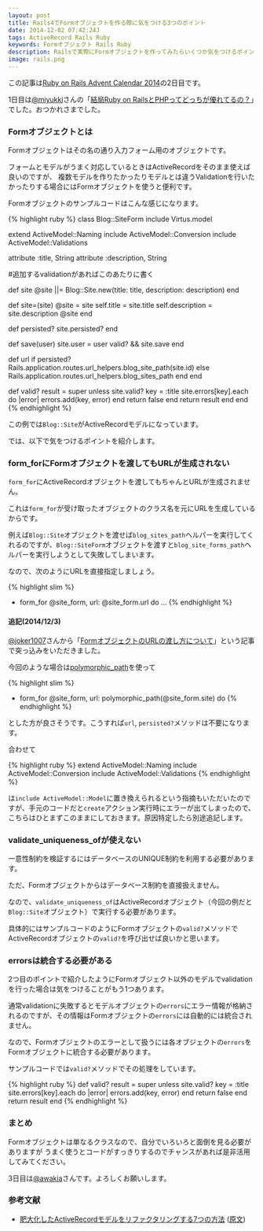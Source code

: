 ```yaml
---
layout: post
title: Rails4でFormオブジェクトを作る際に気をつける3つのポイント
date: 2014-12-02 07:42:24J
tags: ActiveRecord Rails Ruby
keywords: Formオブジェクト Rails Ruby
description: Railsで実際にFormオブジェクトを作ってみたらいくつか気をつけるポイントがあったので紹介します。
image: rails.png
---
```


この記事は[Ruby on Rails Advent Calendar 2014](http://qiita.com/advent-calendar/2014/rails)の2日目です。

1日目は[@miyukki](http://qiita.com/miyukki)さんの「[結局Ruby on RailsとPHPってどっちが優れてるの？](http://blog.applest.net/article/20141201-ruby-on-rails-vs-php/)」でした。おつかれさまでした。

### Formオブジェクトとは

Formオブジェクトはその名の通り入力フォーム用のオブジェクトです。

フォームとモデルがうまく対応しているときはActiveRecordをそのまま使えば良いのですが、
複数モデルを作りたかったりモデルとは違うValidationを行いたかったりする場合にはFormオブジェクトを使うと便利です。

Formオブジェクトのサンプルコードはこんな感じになります。

{% highlight ruby %}
class Blog::SiteForm
  include Virtus.model

  extend ActiveModel::Naming
  include ActiveModel::Conversion
  include ActiveModel::Validations

  attribute :title, String
  attribute :description, String

  #追加するvalidationがあればこのあたりに書く

  def site
    @site ||= Blog::Site.new(title: title, description: description)
  end

  def site=(site)
    @site = site
    self.title = site.title
    self.description = site.description
    @site
  end

  def persisted?
    site.persisted?
  end

  def save(user)
    site.user = user
    valid? && site.save
  end

  def url
    if persisted?
      Rails.application.routes.url_helpers.blog_site_path(site.id)
    else
      Rails.application.routes.url_helpers.blog_sites_path
    end
  end

  def valid?
    result = super
    unless site.valid?
      key = :title
      site.errors[key].each do |error|
        errors.add(key, error)
      end
      return false
    end
    return result
  end
end
{% endhighlight %}

この例では`Blog::Site`がActiveRecordモデルになっています。

では、以下で気をつけるポイントを紹介します。

### form_forにFormオブジェクトを渡してもURLが生成されない

`form_for`にActiveRecordオブジェクトを渡してもちゃんとURLが生成されません。

これは`form_for`が受け取ったオブジェクトのクラス名を元にURLを生成しているからです。

例えば`Blog::Site`オブジェクトを渡せば`blog_sites_path`ヘルパーを実行してくれるのですが、`Blog::SiteForm`オブジェクトを渡すと`blog_site_forms_path`ヘルパーを実行しようとして失敗してしまいます。

なので、次のようにURLを直接指定しましょう。

{% highlight slim %}
- form_for @site_form, url: @site_form.url do
    ...
{% endhighlight %}

#### 追記(2014/12/3)

[@joker1007](http://qiita.com/joker1007)さんから「[FormオブジェクトのURLの渡し方について](http://qiita.com/joker1007/items/ba2812eedb7062dcbf1e)」という記事で突っ込みをいただきました。

今回のような場合は[polymorphic_path](http://apidock.com/rails/ActionController/PolymorphicRoutes/polymorphic_path)を使って

{% highlight slim %}
- form_for @site_form, url: polymorphic_path(@site_form.site) do
{% endhighlight %}

とした方が良さそうです。こうすれば`url`, `persisted?`メソッドは不要になります。

合わせて

{% highlight ruby %}
extend ActiveModel::Naming
include ActiveModel::Conversion
include ActiveModel::Validations
{% endhighlight %}

は`include ActiveModel::Model`に置き換えられるという指摘もいただいたのですが、手元のコードだと`create`アクション実行時にエラーが出てしまったので、こちらはひとまずこのままにしておきます。原因特定したら別途追記します。

### validate_uniqueness_ofが使えない

一意性制約を検証するにはデータベースのUNIQUE制約を利用する必要があります。

ただ、Formオブジェクトからはデータベース制約を直接扱えません。

なので、`validate_uniqueness_of`はActiveRecordオブジェクト（今回の例だと`Blog::Site`オブジェクト）で実行する必要があります。

具体的にはサンプルコードのようにFormオブジェクトの`valid?`メソッドでActiveRecordオブジェクトの`valid?`を呼び出せば良いかと思います。

### errorsは統合する必要がある

2つ目のポイントで紹介したようにFormオブジェクト以外のモデルでvalidationを行った場合は気をつけることがもう1つあります。

通常validationに失敗するとモデルオブジェクトの`errors`にエラー情報が格納されるのですが、その情報はFormオブジェクトの`errors`には自動的には統合されません。

なので、Formオブジェクトのエラーとして扱うには各オブジェクトの`errors`をFormオブジェクトに統合する必要があります。

サンプルコードでは`valid?`メソッドでその処理をしています。

{% highlight ruby %}
def valid?
  result = super
  unless site.valid?
    key = :title
    site.errors[key].each do |error|
      errors.add(key, error)
    end
    return false
  end
  return result
end
{% endhighlight %}

### まとめ

Formオブジェクトは単なるクラスなので、自分でいろいろと面倒を見る必要がありますが
うまく使うとコードがすっきりするのでチャンスがあれば是非活用してみてください。

3日目は[@awakia](http://qiita.com/awakia)さんです。よろしくお願いします。

### 参考文献

* [肥大化したActiveRecordモデルをリファクタリングする7つの方法](http://techracho.bpsinc.jp/hachi8833/2013_11_19/14738) ([原文](http://blog.codeclimate.com/blog/2012/10/17/7-ways-to-decompose-fat-activerecord-models/))
